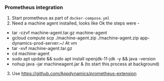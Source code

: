 ### Prometheus integration

1. Start prometheus as part of `docker-compose.yml`
2. Need a machine agent installed, looks like
Ok the steps were -
- tar -czvf machine-agent.tar.gz machine-agent
- gcloud compute scp ./machine-agent.zip ./machine-agent.zip app-dynamics-prod-server:~/
At vm
- tar -xvf machine-agent.tar.gz
- cd machine-agent
- sudo apt update && sudo apt install openjdk-11-jdk -y && java -version
- nohup java -jar machineagent.jar & (to start this process at background)
3. Use https://github.com/Appdynamics/prometheus-extension 